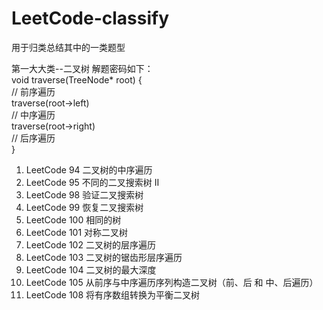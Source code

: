 # LeetCode-classify
用于归类总结其中的一类题型

第一大大类--二叉树
解题密码如下：  
void traverse(TreeNode* root) {  
    // 前序遍历  
    traverse(root->left)  
    // 中序遍历  
    traverse(root->right)  
    // 后序遍历  
}  

1.  LeetCode 94  二叉树的中序遍历
2.  LeetCode 95  不同的二叉搜索树 II
3.  LeetCode 98  验证二叉搜索树
4.  LeetCode 99  恢复二叉搜索树
5.  LeetCode 100 相同的树
6.  LeetCode 101 对称二叉树
7.  LeetCode 102 二叉树的层序遍历
8.  LeetCode 103 二叉树的锯齿形层序遍历
9.  LeetCode 104 二叉树的最大深度
10. LeetCode 105 从前序与中序遍历序列构造二叉树（前、后 和 中、后遍历）
11. LeetCode 108 将有序数组转换为平衡二叉树
